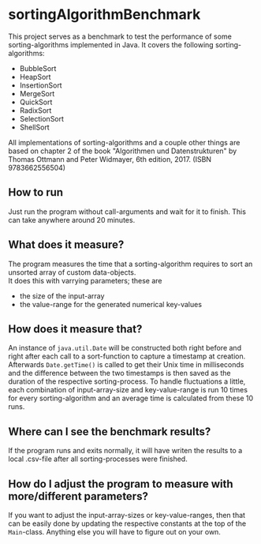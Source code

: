 # sortingAlgorithmBenchmark
This project serves as a benchmark to test the performance of some sorting-algorithms implemented in Java.
It covers the following sorting-algorithms:
- BubbleSort
- HeapSort
- InsertionSort
- MergeSort
- QuickSort
- RadixSort
- SelectionSort
- ShellSort

All implementations of sorting-algorithms and a couple other things are based on chapter 2 of the book "Algorithmen und Datenstrukturen" by Thomas Ottmann and Peter Widmayer, 6th edition, 2017. (ISBN 9783662556504)

## How to run
Just run the program without call-arguments and wait for it to finish. This can take anywhere around 20 minutes.

## What does it measure?
The program measures the time that a sorting-algorithm requires to sort an unsorted array of custom data-objects.  
It does this with varrying parameters; these are
- the size of the input-array
- the value-range for the generated numerical key-values

## How does it measure that?
An instance of ``java.util.Date`` will be constructed both right before and right after each call to a sort-function to capture a timestamp at creation.
Afterwards ``Date.getTime()`` is called to get their Unix time in milliseconds and the difference between the two timestamps is then saved as the duration of the respective sorting-process. To handle fluctuations a little, each combination of input-array-size and key-value-range is run 10 times for every sorting-algorithm and an average time is calculated from these 10 runs.

## Where can I see the benchmark results?
If the program runs and exits normally, it will have writen the results to a local .csv-file after all sorting-processes were finished.

## How do I adjust the program to measure with more/different parameters?
If you want to adjust the input-array-sizes or key-value-ranges, then that can be easily done by updating the respective constants at the top of the ``Main``-class.
Anything else you will have to figure out on your own.
